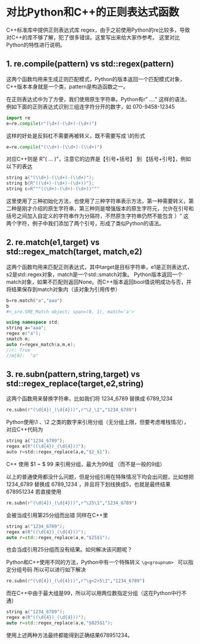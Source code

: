 # 对比Python和C++的正则表达式函数

C++标准库中提供正则表达式库 regex，由于之前使用Python的re比较多，导致对C++的库不够了解，犯了很多错误。这里写出来给大家作参考。
这里对比Python的特性进行说明。

## 1.  re.compile(pattern)   vs   std::regex(pattern)

这两个函数均用来生成正则匹配模式，Python的版本返回一个匹配模式对象，C++版本本身就是一个类，pattern是构造函数之一。

在正则表达式中为了方便，我们使用原生字符串。Python有r" ...." 这样的语法，例如下面的正则表达式识别三组连字符分开的数字，如 070-9458-12345
```python
import re
e=re.compile(r"(\d+)-(\d+)-(\d+)")
```
这样的好处是反斜杠不需要再被转义，既不需要写成 \\的形式
```python
e=re.compile("(\\d+)-(\\d+)-(\\d+)")
```
对应C++则是  R"(  ...   )"，注意它的边界是【引号+括号】  到 【括号+引号】，例如以下的表达
```C++
string a("(\\d+)-(\\d+)-(\\d+)");
string b{R"((\d+)-(\d+)-(\d+))"};
string c=R"""((\d+)-(\d+)-(\d+))"""
```
这里使用了三种初始化方法，也使用了三种字符串表示方法，第一种需要转义，第二种是刚才介绍的原生字符串，第三种则是增强版本的原生字符元，允许在引号和括号之间加入自定义的字符串作为分隔符，不然原生字符串仍然不能包含 ）“   这两个字符，例子中我们添加了两个引号，形成了类似Python的语法。

## 2. re.match(e1,target)    vs    std::regex_match(target, match,e2)

这两个函数均用来匹配正则表达式，其中target是目标字符串，e1是正则表达式，s2是std::regex对象，match是一个std::smatch对象。
Python版本返回一个match对象，如果不匹配则返回None。而C++版本返回bool值说明成功与否，并将结果保存到match对象内（该对象为引用传参）
```python
b=re.match("a","aaa")
b
#<_sre.SRE_Match object; span=(0, 1), match='a'>
```

```C++
using namespace std;
string a="aaa";
regex e("a");
smatch m;
auto r=regex_match(a,m,e);
//r: True
//m[0]:  "a"
```
## 3. re.subn(pattern,string,target)   vs    std::regex_replace(target,e2,string)

这两个函数用来替换字符串，比如我们将 1234_6789 替换成  6789_1234
```python
re.subn(r"(\d{4})_(\d{4}))",r"\2_\1","1234_6789")
```
Python使用\1 、\2  之类的数字来引用分组（无分组上限，但要考虑堆栈情况），对应C++代码为
```python
string a("1234_6789");
regex e(R"((\d{4})_(\d{4}))");
auto r=std::regex_replace(a,e,"$2_$1");
```
C++ 使用 $1 ~ $ 99 来引用分组，最大为99组 （而不是一般的9组）

以上的普通使用都没什么问题，但是分组引用在特殊情况下均会出问题，比如想把1234_6789 替换成  6789_1234  ，并且将下划线换成5，也就是最终结果 678951234
若直接使用
```python
re.subn(r"(\d{4})_(\d{4}))",r"\25\1","1234_6789")
```
会被当成引用第25分组而出错
同样在C++里
```C++
string a("1234_6789");
regex e(R"((\d{4})_(\d{4}))");
auto r=std::regex_replace(a,e,"$25$1");
```
也会当成引用25分组而没有结果。如何解决该问题呢？

Python和C++使用不同的方法，Python中有一个特殊转义 `\g<groupnum> ` 可以指定分组号码
所以可以进行如下解决
```python
re.subn(r"(\d{4})_(\d{4}))",r"\g<2>5\1","1234_6789")
```
而在C++中由于最大组是99，所以可以用两位数指定分组（这在Python中行不通）
```C++
string a("1234_6789");
regex e(R"((\d{4})_(\d{4}))");
auto r=std::regex_replace(a,e,"$025$1");
```
使用上述两种方法最终都能得到正确结果678951234。
